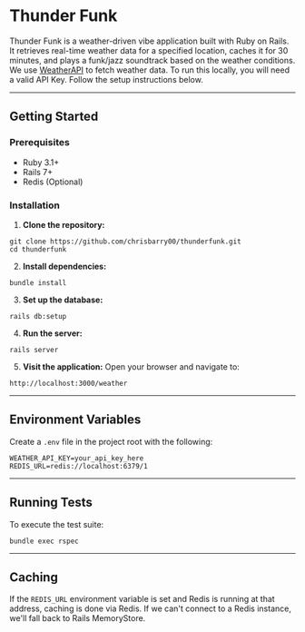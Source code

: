
# Thunder Funk

Thunder Funk is a weather-driven vibe application built with Ruby on Rails. 
It retrieves real-time weather data for a specified location, caches it for 30 minutes, and plays a funk/jazz soundtrack based on the weather conditions.
We use [WeatherAPI](https://www.weatherapi.com/) to fetch weather data. To run this locally, you will need a valid API Key. Follow the setup instructions below.

---

## Getting Started

### Prerequisites
- Ruby 3.1+
- Rails 7+
- Redis (Optional)

### Installation

1. **Clone the repository:**
```
git clone https://github.com/chrisbarry00/thunderfunk.git
cd thunderfunk
```

2. **Install dependencies:**
```
bundle install
```

3. **Set up the database:**
```
rails db:setup
```

4. **Run the server:**
```
rails server
```

5. **Visit the application:**
Open your browser and navigate to:
```
http://localhost:3000/weather
   ```

---

## Environment Variables

Create a `.env` file in the project root with the following:
```
WEATHER_API_KEY=your_api_key_here
REDIS_URL=redis://localhost:6379/1
```

---

## Running Tests

To execute the test suite:
```
bundle exec rspec
```

---

## Caching

If the `REDIS_URL` environment variable is set and Redis is running at that address, caching is done via Redis.
If we can't connect to a Redis instance, we'll fall back to Rails MemoryStore.